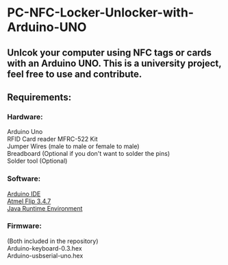 # PC-NFC-Locker-Unlocker-with-Arduino-UNO

Unlcok your computer using NFC tags or cards with an Arduino UNO.
This is a university project, feel free to use and contribute.
----

## Requirements:
### Hardware:
Arduino Uno <br />
RFID Card reader MFRC-522 Kit <br />
Jumper Wires (male to male or female to male) <br />
Breadboard (Optional if you don't want to solder the pins) <br />
Solder tool (Optional) <br />

### Software:
[Arduino IDE](https://www.arduino.cc/en/software) <br />
[Atmel Flip 3.4.7](https://www.microchip.com/en-us/development-tool/flip) <br />
[Java Runtime Environment](https://www.java.com/en/download/manual.jsp) <br />

### Firmware:
(Both included in the repository) <br />
Arduino-keyboard-0.3.hex <br />
Arduino-usbserial-uno.hex <br />
